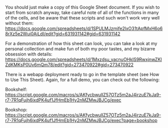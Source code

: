 You should just make a copy of this Google Sheet document. If you wish to start from scratch anyway, take careful note of all of the functions in many of the cells, and be aware that these scripts and such won't work very well without them:
https://docs.google.com/spreadsheets/d/1SPULMJzmife2lxO31tApfMxH6o68rXz5e2Wui0AiLdI/edit?gid=631931142#gid=631931142

For a demonstration of how this sheet can look, you can take a look at my personal collection and make fun of both my poor tastes, and my bizarre obsession with details:
https://docs.google.com/spreadsheets/d/1Mxzdsu_yacnuOHkIS9RwxjnwZKIZdKMKsP0Uv6mQm78/edit?gid=273470922#gid=273470922

There is a webapp deployment ready to go in the template sheet (see How to Use This Sheet). Again, for a full demo, you can check out the following:

Bookshelf:
https://script.google.com/macros/s/AKfycbwulIZ57OTz5m2aJ4irzuE7kJa9-r7-7R1qFujh6ixdPK4uf1JfHmEb1Hy2nMZMwJBJCg/exec

Bookshop:
https://script.google.com/macros/s/AKfycbwulIZ57OTz5m2aJ4irzuE7kJa9-r7-7R1qFujh6ixdPK4uf1JfHmEb1Hy2nMZMwJBJCg/exec?page=bookshop
